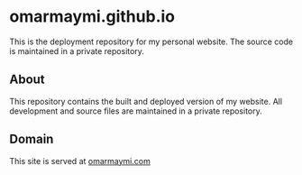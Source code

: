 # omarmaymi.github.io

This is the deployment repository for my personal website. The source code is maintained in a private repository.

## About

This repository contains the built and deployed version of my website. All development and source files are maintained in a private repository.

## Domain

This site is served at [omarmaymi.com](https://omarmaymi.com)